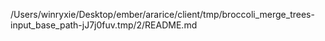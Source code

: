 /Users/winryxie/Desktop/ember/ararice/client/tmp/broccoli_merge_trees-input_base_path-jJ7j0fuv.tmp/2/README.md